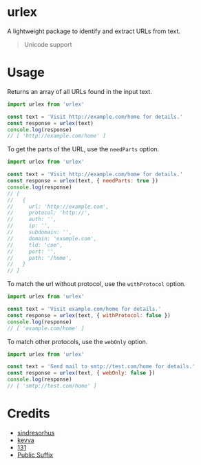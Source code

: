 # urlex

A lightweight package to identify and extract URLs from text.

> Unicode support

# Usage

Returns an array of all URLs found in the input text.

```javascript
import urlex from 'urlex'

const text = 'Visit http://example.com/home for details.'
const response = urlex(text)
console.log(response)
// [ 'http://example.com/home' ]
```

To get the parts of the URL, use the `needParts` option.

```javascript
import urlex from 'urlex'

const text = 'Visit http://example.com/home for details.'
const response = urlex(text, { needParts: true })
console.log(response)
// [
//   {
//     url: 'http://example.com',
//     protocol: 'http://',
//     auth: '',
//     ip: '',
//     subdomain: '',
//     domain: 'example.com',
//     tld: 'com',
//     port: '',
//     path: '/home',
//   }
// ]
```

To match the url without protocol, use the `withProtocol` option.

```javascript
import urlex from 'urlex'

const text = 'Visit example.com/home for details.'
const response = urlex(text, { withProtocol: false })
console.log(response)
// [ 'example.com/home' ]
```

To match other protocols, use the `webOnly` option.

```javascript
import urlex from 'urlex'

const text = 'Send mail to smtp://test.com/home for details.'
const response = urlex(text, { webOnly: false })
console.log(response)
// [ 'smtp://test.com/home' ]
```

# Credits

- [sindresorhus](https://github.com/sindresorhus/ip-regex)
- [kevva](https://github.com/kevva/url-regex)
- [131](https://github.com/131/node-tld)
- [Public Suffix](https://publicsuffix.org/)
